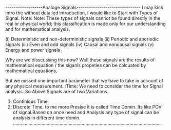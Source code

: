------------------Analoge Signals-------------------------------
I may kick intro the without detailed introduction,
I would like to Start with Types of  Signal.
Note: Note: These types of signals cannot be found directly in the real or physical world; this classification is made only for our understanding and for mathematical analysis.

(i) Deterministic and non-deterministic signals
(ii) Periodic and aperiodic signals
(iii) Even and odd signals
(iv) Causal and noncausal signals
(v) Energy and power signals

Why are we disscussing this now? Well these signals are the results of mathematical equation / the siganls propeties can be calcuated by mathematical equations.

But we missed one important parameter that we have to take in account of any physical measurement.
 :Time:
We need to consider the time for Signal analysis.
So Above Signals are of two Variations.
1) Continious Time
2) Discrete Time.
 to me more Presise it is called Time Domin. Its like POV of signal.Based on once need and Analysis any type of signal can be analysis in different time domin.
 ...................................................................................................................
 